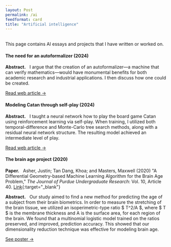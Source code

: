 ```yaml
---
layout: Post
permalink: /ai
feedformat: card
title: "Artificial intelligence"
---
```

<br/>
This page contains AI essays and projects that I have written or worked on.

#### The need for an autoformalizer (2024)

**Abstract.** &nbsp; I argue that the creation of an autoformalizer—a machine that can verify mathematics—would have monumental benefits for both academic research and industrial applications. I then discuss how one could be created.

<p class="meta-title"><a href="/the_need_for_an_autoformalizer">Read web article →</a></p>


#### Modeling Catan through self-play (2024)

**Abstract.** &nbsp; I taught a neural network how to play the board game Catan using reinforcement learning via self-play. When training, I utilized both temporal-difference and Monte-Carlo tree search methods, along with a residual neural network structure. The resulting model achieved an intermediate level of play.

<p class="meta-title"><a href="/catan_rl">Read web article →</a></p>


#### The brain age project (2020)

**Paper.** &nbsp; Asher, Justin; Tan Dang, Khoa; and Masters, Maxwell (2020) "A Differential Geometry-based Machine Learning Algorithm for the Brain Age Problem," *The Journal of Purdue Undergraduate Research*: Vol. 10, Article 40. [Link](https://docs.lib.purdue.edu/jpur/vol10/iss1/40/){:target="_blank"} 

**Abstract.** &nbsp; Our study aimed to find a new method for predicting the age of a subject from their brain biometrics. In order to measure the stretching of the brain tissue, we utilized an isoperimetric-type ratio $ T^2/A $, where $ T $ is the membrane thickness and A is the surface area, for each region of the brain. We found that a multinomial logistic model trained on the ratios preserved, and improved, prediction accuracy. This showed that our dimensionality reduction technique was effective for modeling brain age. 

<p class="meta-title"><a href="/brain_age_project">See poster →</a></p>